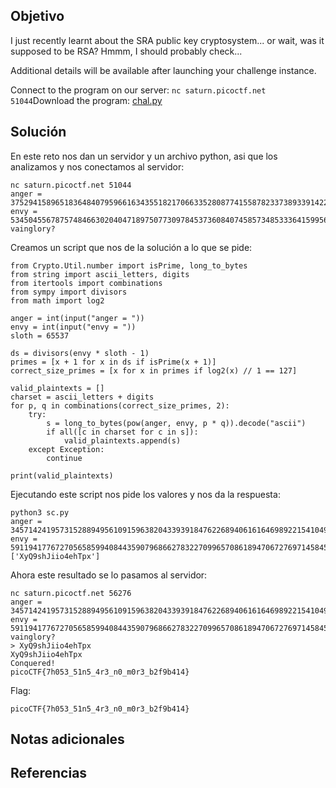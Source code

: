 ## Objetivo
I just recently learnt about the SRA public key cryptosystem... or wait, was it supposed to be RSA? Hmmm, I should probably check...

Additional details will be available after launching your challenge instance.

Connect to the program on our server: `nc saturn.picoctf.net 51044`Download the program: [chal.py](https://artifacts.picoctf.net/c/298/chal.py)
## Solución
En este reto nos dan un servidor y un archivo python, asi que los analizamos y nos conectamos al servidor:

```
nc saturn.picoctf.net 51044
anger = 37529415896518364840795966163435518217066335280877415587823373893391422999438
envy = 53450455678757484663020404718975077309784537360840745857348533364159956561249
vainglory?
```

Creamos un script que nos de la solución a lo que se pide:
```
from Crypto.Util.number import isPrime, long_to_bytes
from string import ascii_letters, digits
from itertools import combinations
from sympy import divisors
from math import log2

anger = int(input("anger = "))
envy = int(input("envy = "))
sloth = 65537

ds = divisors(envy * sloth - 1)
primes = [x + 1 for x in ds if isPrime(x + 1)]
correct_size_primes = [x for x in primes if log2(x) // 1 == 127]

valid_plaintexts = []
charset = ascii_letters + digits
for p, q in combinations(correct_size_primes, 2):
    try:
        s = long_to_bytes(pow(anger, envy, p * q)).decode("ascii")
        if all([c in charset for c in s]):
            valid_plaintexts.append(s)
    except Exception:
        continue

print(valid_plaintexts)
```


Ejecutando este script nos pide los valores y nos da la respuesta:
```
python3 sc.py 
anger = 34571424195731528894956109159638204339391847622689406161646989221541049656178
envy = 59119417767270565859940844359079686627832270996570861894706727697145845585953
['XyQ9shJiio4ehTpx']
```


Ahora este resultado se lo pasamos al servidor:
```
nc saturn.picoctf.net 56276
anger = 34571424195731528894956109159638204339391847622689406161646989221541049656178
envy = 59119417767270565859940844359079686627832270996570861894706727697145845585953
vainglory?
> XyQ9shJiio4ehTpx
XyQ9shJiio4ehTpx
Conquered!
picoCTF{7h053_51n5_4r3_n0_m0r3_b2f9b414}
```

Flag:
```
picoCTF{7h053_51n5_4r3_n0_m0r3_b2f9b414}
```
## Notas adicionales
## Referencias